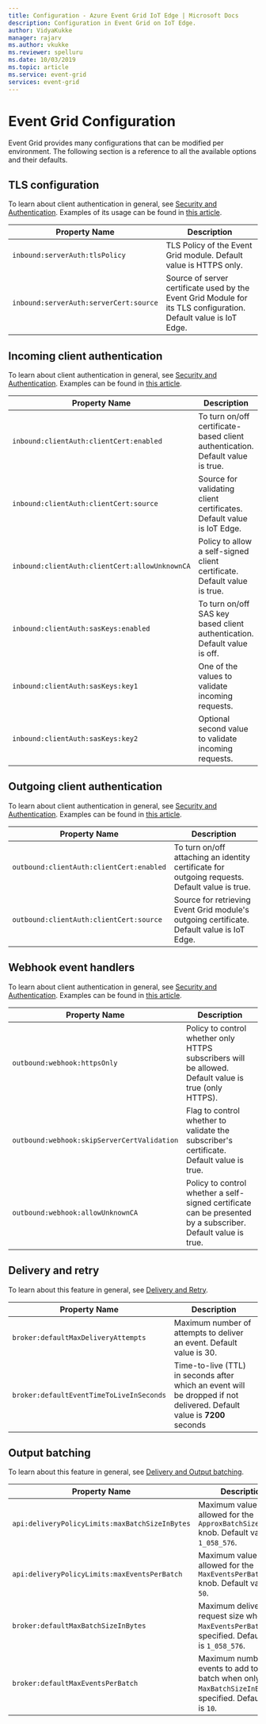 ```yaml
---
title: Configuration - Azure Event Grid IoT Edge | Microsoft Docs 
description: Configuration in Event Grid on IoT Edge.  
author: VidyaKukke
manager: rajarv
ms.author: vkukke
ms.reviewer: spelluru
ms.date: 10/03/2019
ms.topic: article
ms.service: event-grid
services: event-grid
---
```


# Event Grid Configuration

Event Grid provides many configurations that can be modified per environment. The following section is a reference to all the available options and their defaults.

## TLS configuration

To learn about client authentication in general, see [Security and Authentication](security-authentication.md). Examples of its usage can be found in [this article](configure-api-protocol.md).

| Property Name | Description |
| ---------------- | ------------ |
|`inbound:serverAuth:tlsPolicy`| TLS Policy of the Event Grid module. Default value is HTTPS only.
|`inbound:serverAuth:serverCert:source`| Source of server certificate used by the Event Grid Module for its TLS configuration. Default value is IoT Edge.

## Incoming client authentication

To learn about client authentication in general, see [Security and Authentication](security-authentication.md). Examples can be found in [this article](configure-client-auth.md).

| Property Name | Description |
| ---------------- | ------------ |
|`inbound:clientAuth:clientCert:enabled`| To turn on/off certificate-based client authentication. Default value is true.
|`inbound:clientAuth:clientCert:source`| Source for validating client certificates. Default value is IoT Edge.
|`inbound:clientAuth:clientCert:allowUnknownCA`| Policy to allow a self-signed client certificate. Default value is true.
|`inbound:clientAuth:sasKeys:enabled`| To turn on/off SAS key based client authentication. Default value is off.
|`inbound:clientAuth:sasKeys:key1`| One of the values to validate incoming requests.
|`inbound:clientAuth:sasKeys:key2`| Optional second value to validate incoming requests.

## Outgoing client authentication
To learn about client authentication in general, see [Security and Authentication](security-authentication.md). Examples can be found in [this article](configure-identity-auth.md).

| Property Name | Description |
| ---------------- | ------------ |
|`outbound:clientAuth:clientCert:enabled`| To turn on/off attaching an identity certificate for outgoing requests. Default value is true.
|`outbound:clientAuth:clientCert:source`| Source for retrieving Event Grid module's outgoing certificate. Default value is IoT Edge.

## Webhook event handlers

To learn about client authentication in general, see [Security and Authentication](security-authentication.md). Examples can be found in [this article](configure-webhook-subscriber-auth.md).

| Property Name | Description |
| ---------------- | ------------ |
|`outbound:webhook:httpsOnly`| Policy to control whether only HTTPS subscribers will be allowed. Default value is true (only HTTPS).
|`outbound:webhook:skipServerCertValidation`| Flag to control whether to validate the subscriber's certificate. Default value is true.
|`outbound:webhook:allowUnknownCA`| Policy to control whether a self-signed certificate can be presented by a subscriber. Default value is true. 

## Delivery and retry

To learn about this feature in general, see [Delivery and Retry](delivery-retry.md).

| Property Name | Description |
| ---------------- | ------------ |
| `broker:defaultMaxDeliveryAttempts` | Maximum number of attempts to deliver an event. Default value is 30.
| `broker:defaultEventTimeToLiveInSeconds` | Time-to-live (TTL) in seconds after which an event will be dropped if not delivered. Default value is  **7200** seconds

## Output batching

To learn about this feature in general, see [Delivery and Output batching](delivery-output-batching.md).

| Property Name | Description |
| ---------------- | ------------ |
| `api:deliveryPolicyLimits:maxBatchSizeInBytes` | Maximum value allowed for the `ApproxBatchSizeInBytes` knob. Default value is `1_058_576`.
| `api:deliveryPolicyLimits:maxEventsPerBatch` | Maximum value allowed for the `MaxEventsPerBatch` knob. Default value is `50`.
| `broker:defaultMaxBatchSizeInBytes` | Maximum delivery request size when only `MaxEventsPerBatch` is specified. Default value is `1_058_576`.
| `broker:defaultMaxEventsPerBatch` | Maximum number of events to add to a batch when only `MaxBatchSizeInBytes` is specified. Default value is `10`.
